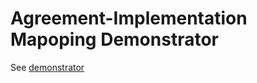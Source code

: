 # Agreement-Implementation Mapoping Demonstrator

See [demonstrator](https://peacerep.github.io/implementation_narrative_summarisation_demo/)
